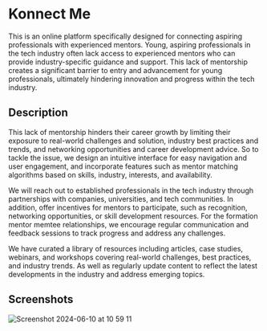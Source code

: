 # Konnect Me 

This is an online platform specifically designed for connecting aspiring professionals with experienced mentors. Young, aspiring professionals in the tech industry often lack access to experienced mentors who can provide industry-specific guidance and support. This lack of mentorship creates a significant barrier to entry and advancement for young professionals, ultimately hindering innovation and progress within the tech industry.

## Description

This lack of mentorship hinders their career growth by limiting their exposure to real-world challenges and solution, industry best practices and trends, and networking opportunities and career development advice. So to tackle the issue, we design an intuitive interface for easy navigation and user engagement, and incorporate features such as mentor matching algorithms based on skills, industry, interests, and availability. 

We will reach out to established professionals in the tech industry through partnerships with companies, universities, and tech communities. In addition, offer incentives for mentors to participate, such as recognition, networking opportunities, or skill development resources. For the formation mentor memtee relationships, we encourage regular communication and feedback sessions to track progress and address any challenges.

We have curated a library of resources including articles, case studies, webinars, and workshops covering real-world challenges, best practices, and industry trends. As well as regularly update content to reflect the latest developments in the industry and address emerging topics. 

## Screenshots  

![Screenshot 2024-06-10 at 10 59 11](https://github.com/Kr1st1naK/Web-Dev-Project/assets/158170584/80faa505-1cc7-41e6-ae10-0056cd01e149)
